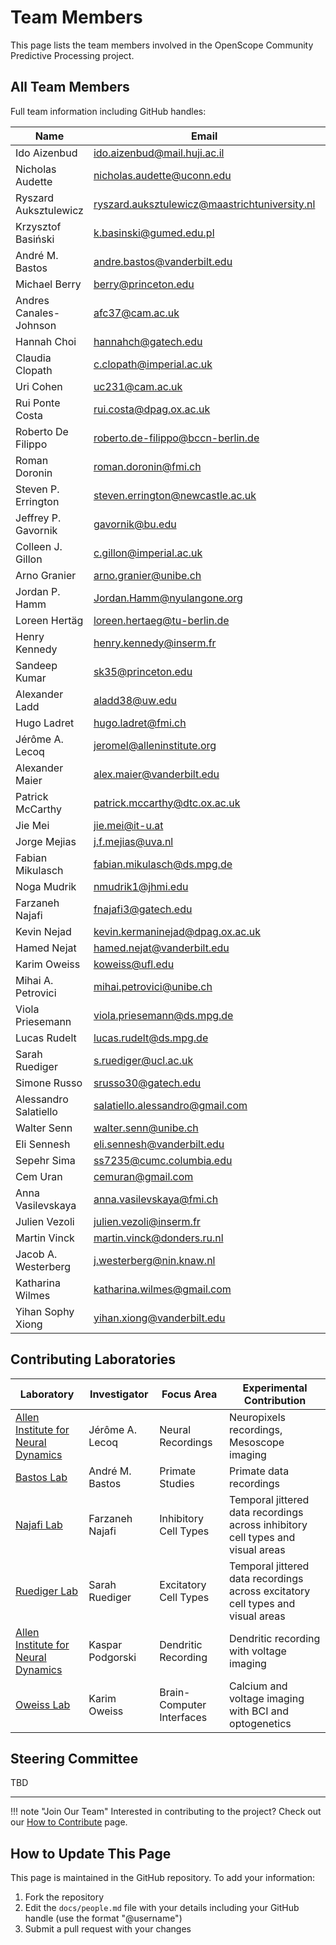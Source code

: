 # Team Members

This page lists the team members involved in the OpenScope Community Predictive Processing project.

## All Team Members

Full team information including GitHub handles:

| Name | Email | GitHub |
|------|-------|--------|
| Ido Aizenbud | ido.aizenbud@mail.huji.ac.il | @ido4848 |
| Nicholas Audette | nicholas.audette@uconn.edu | |
| Ryszard Auksztulewicz | ryszard.auksztulewicz@maastrichtuniversity.nl | |
| Krzysztof Basiński | k.basinski@gumed.edu.pl | |
| André M. Bastos | andre.bastos@vanderbilt.edu | @ABastos |
| Michael Berry | berry@princeton.edu | |
| Andres Canales-Johnson | afc37@cam.ac.uk | |
| Hannah Choi | hannahch@gatech.edu | @myhannahchoi |
| Claudia Clopath | c.clopath@imperial.ac.uk | |
| Uri Cohen | uc231@cam.ac.uk | |
| Rui Ponte Costa | rui.costa@dpag.ox.ac.uk | |
| Roberto De Filippo | roberto.de-filippo@bccn-berlin.de | |
| Roman Doronin | roman.doronin@fmi.ch | |
| Steven P. Errington | steven.errington@newcastle.ac.uk | |
| Jeffrey P. Gavornik | gavornik@bu.edu | |
| Colleen J. Gillon | c.gillon@imperial.ac.uk | |
| Arno Granier | arno.granier@unibe.ch | |
| Jordan P. Hamm | Jordan.Hamm@nyulangone.org | |
| Loreen Hertäg | loreen.hertaeg@tu-berlin.de | |
| Henry Kennedy | henry.kennedy@inserm.fr | |
| Sandeep Kumar | sk35@princeton.edu | |
| Alexander Ladd | aladd38@uw.edu | |
| Hugo Ladret | hugo.ladret@fmi.ch | |
| Jérôme A. Lecoq | jeromel@alleninstitute.org | @jeromelecoq |
| Alexander Maier | alex.maier@vanderbilt.edu | @maierav |
| Patrick McCarthy | patrick.mccarthy@dtc.ox.ac.uk | |
| Jie Mei | jie.mei@it-u.at | |
| Jorge Mejias | j.f.mejias@uva.nl | |
| Fabian Mikulasch | fabian.mikulasch@ds.mpg.de | |
| Noga Mudrik | nmudrik1@jhmi.edu | |
| Farzaneh Najafi | fnajafi3@gatech.edu | |
| Kevin Nejad | kevin.kermaninejad@dpag.ox.ac.uk | |
| Hamed Nejat | hamed.nejat@vanderbilt.edu | |
| Karim Oweiss | koweiss@ufl.edu | @koweiss |
| Mihai A. Petrovici | mihai.petrovici@unibe.ch | |
| Viola Priesemann | viola.priesemann@ds.mpg.de | |
| Lucas Rudelt | lucas.rudelt@ds.mpg.de | |
| Sarah Ruediger | s.ruediger@ucl.ac.uk | @Sarruedi |
| Simone Russo | srusso30@gatech.edu | |
| Alessandro Salatiello | salatiello.alessandro@gmail.com | |
| Walter Senn | walter.senn@unibe.ch | |
| Eli Sennesh | eli.sennesh@vanderbilt.edu | |
| Sepehr Sima | ss7235@cumc.columbia.edu | |
| Cem Uran | cemuran@gmail.com | |
| Anna Vasilevskaya | anna.vasilevskaya@fmi.ch | |
| Julien Vezoli | julien.vezoli@inserm.fr | |
| Martin Vinck | martin.vinck@donders.ru.nl | |
| Jacob A. Westerberg | j.westerberg@nin.knaw.nl | |
| Katharina Wilmes | katharina.wilmes@gmail.com | |
| Yihan Sophy Xiong | yihan.xiong@vanderbilt.edu | |

## Contributing Laboratories

| Laboratory | Investigator | Focus Area | Experimental Contribution |
|------------|--------------|------------|---------------------------|
| [Allen Institute for Neural Dynamics](https://www.allenneuraldynamics.org/projects/openscope) | Jérôme A. Lecoq | Neural Recordings | Neuropixels recordings, Mesoscope imaging |
| [Bastos Lab](https://www.bastoslabvu.com) | André M. Bastos | Primate Studies | Primate data recordings |
| [Najafi Lab](https://www.najafilab.org) | Farzaneh Najafi | Inhibitory Cell Types | Temporal jittered data recordings across inhibitory cell types and visual areas |
| [Ruediger Lab](https://www.ruedigerlab.com/) | Sarah Ruediger | Excitatory Cell Types | Temporal jittered data recordings across excitatory cell types and visual areas |
| [Allen Institute for Neural Dynamics](https://www.allenneuraldynamics.org/projects/single-cell-computation) | Kaspar Podgorski | Dendritic Recording | Dendritic recording with voltage imaging |
| [Oweiss Lab](https://oweisslab.ece.ufl.edu) | Karim Oweiss | Brain-Computer Interfaces | Calcium and voltage imaging with BCI and optogenetics |

## Steering Committee

TBD

---

!!! note "Join Our Team"
    Interested in contributing to the project? Check out our [How to Contribute](how_to_contribute.md) page.

## How to Update This Page

This page is maintained in the GitHub repository. To add your information:

1. Fork the repository
2. Edit the `docs/people.md` file with your details including your GitHub handle (use the format "@username")
3. Submit a pull request with your changes
